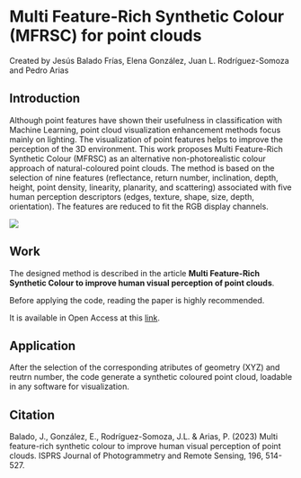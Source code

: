 # Multi Feature-Rich Synthetic Colour (MFRSC) for point clouds

Created by Jesús Balado Frías, Elena González, Juan L. Rodríguez-Somoza and Pedro Arias

## Introduction

Although point features have shown their usefulness in classification with Machine Learning, point cloud visualization enhancement methods focus mainly on lighting. The visualization of point features helps to improve the perception of the 3D environment. This work proposes Multi Feature-Rich Synthetic Colour (MFRSC) as an alternative non-photorealistic colour approach of natural-coloured point clouds. The method is based on the selection of nine features (reflectance, return number, inclination, depth, height, point density, linearity, planarity, and scattering) associated with five human perception descriptors (edges, texture, shape, size, depth, orientation). The features are reduced to fit the RGB display channels. 

![](https://i.imgur.com/T3o1mXo.jpeg)

## Work

The designed method is described in the article ****Multi Feature-Rich Synthetic Colour to improve human visual perception of point clouds****.

Before applying the code, reading the paper is highly recommended.

It is available in Open Access at this [link](https://doi.org/10.1016/j.isprsjprs.2023.01.019).


## Application
After the selection of the corresponding atributes of geometry (XYZ) and reutrn number, the code generate a synthetic coloured point cloud, loadable in any software for visualization.

## Citation
Balado, J., González, E., Rodríguez-Somoza, J.L. & Arias, P. (2023) Multi feature-rich synthetic colour to improve human visual perception of
point clouds. ISPRS Journal of Photogrammetry and Remote Sensing, 196, 514-527.
